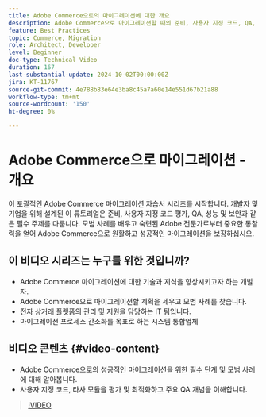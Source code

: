 ```yaml
---
title: Adobe Commerce으로의 마이그레이션에 대한 개요
description: Adobe Commerce으로 마이그레이션할 때의 준비, 사용자 지정 코드, QA, 성능 및 보안에 대해 설명하는 개요입니다.
feature: Best Practices
topic: Commerce, Migration
role: Architect, Developer
level: Beginner
doc-type: Technical Video
duration: 167
last-substantial-update: 2024-10-02T00:00:00Z
jira: KT-11767
source-git-commit: 4e788b83e64e3ba8c45a7a60e14e551d67b21a88
workflow-type: tm+mt
source-wordcount: '150'
ht-degree: 0%

---
```



# Adobe Commerce으로 마이그레이션 - 개요

이 포괄적인 Adobe Commerce 마이그레이션 자습서 시리즈를 시작합니다. 개발자 및 기업을 위해 설계된 이 튜토리얼은 준비, 사용자 지정 코드 평가, QA, 성능 및 보안과 같은 필수 주제를 다룹니다. 모범 사례를 배우고 숙련된 Adobe 전문가로부터 중요한 통찰력을 얻어 Adobe Commerce으로 원활하고 성공적인 마이그레이션을 보장하십시오.

## 이 비디오 시리즈는 누구를 위한 것입니까?

* Adobe Commerce 마이그레이션에 대한 기술과 지식을 향상시키고자 하는 개발자.
* Adobe Commerce으로 마이그레이션할 계획을 세우고 모범 사례를 찾습니다.
* 전자 상거래 플랫폼의 관리 및 지원을 담당하는 IT 팀입니다.
* 마이그레이션 프로세스 간소화를 목표로 하는 시스템 통합업체

## 비디오 콘텐츠 {#video-content}

* Adobe Commerce으로의 성공적인 마이그레이션을 위한 필수 단계 및 모범 사례에 대해 알아봅니다.
* 사용자 지정 코드, 타사 모듈을 평가 및 최적화하고 주요 QA 개념을 이해합니다.

>[!VIDEO](https://video.tv.adobe.com/v/3432846/?learn=on)
